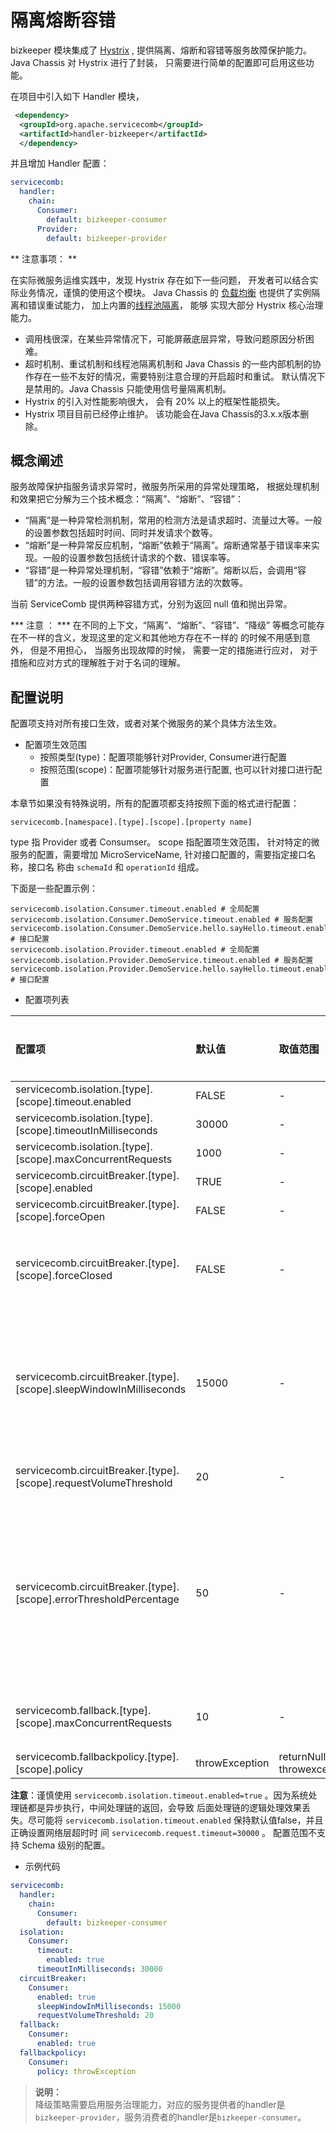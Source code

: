 # 隔离熔断容错

bizkeeper 模块集成了 [Hystrix](https://github.com/Netflix/Hystrix/wiki/Configuration) , 提供隔离、熔断和容错等服务故障保护能力。 Java
Chassis 对 Hystrix 进行了封装， 只需要进行简单的配置即可启用这些功能。 

在项目中引入如下 Handler 模块， 

```xml
 <dependency>
  <groupId>org.apache.servicecomb</groupId>
  <artifactId>handler-bizkeeper</artifactId>
  </dependency>
```

并且增加 Handler 配置：

```yaml
servicecomb:
  handler:
    chain:
      Consumer:
        default: bizkeeper-consumer
      Provider:
        default: bizkeeper-provider
```

** 注意事项： **

在实际微服务运维实践中，发现 Hystrix 存在如下一些问题， 开发者可以结合实际业务情况，谨慎的使用这个模块。 Java Chassis 的
[负载均衡](loadbalance.md) 也提供了实例隔离和错误重试能力， 加上内置的[线程池隔离](../build-provider/thread-pool.md)， 能够
实现大部分 Hystrix 核心治理能力。 

* 调用栈很深，在某些异常情况下，可能屏蔽底层异常，导致问题原因分析困难。
* 超时机制、重试机制和线程池隔离机制和 Java Chassis 的一些内部机制的协作存在一些不友好的情况，需要特别注意合理的开启超时和重试。 默认情况下是禁用的。Java Chassis 只能使用信号量隔离机制。
* Hystrix 的引入对性能影响很大， 会有 20% 以上的框架性能损失。    
* Hystrix 项目目前已经停止维护。 该功能会在Java Chassis的3.x.x版本删除。 

## 概念阐述

服务故障保护指服务请求异常时，微服务所采用的异常处理策略， 根据处理机制和效果把它分解为三个技术概念：“隔离”、“熔断”、“容错”：

* “隔离”是一种异常检测机制，常用的检测方法是请求超时、流量过大等。一般的设置参数包括超时时间、同时并发请求个数等。
* “熔断”是一种异常反应机制，“熔断”依赖于“隔离”。熔断通常基于错误率来实现。一般的设置参数包括统计请求的个数、错误率等。
* “容错”是一种异常处理机制，“容错”依赖于“熔断”。熔断以后，会调用“容错”的方法。一般的设置参数包括调用容错方法的次数等。

当前 ServiceComb 提供两种容错方式，分别为返回 null 值和抛出异常。

*** 注意 ： *** 在不同的上下文，“隔离”、“熔断”、“容错”、“降级” 等概念可能存在不一样的含义，发现这里的定义和其他地方存在不一样的
的时候不用感到意外， 但是不用担心， 当服务出现故障的时候， 需要一定的措施进行应对， 对于措施和应对方式的理解胜于对于名词的理解。

## 配置说明

配置项支持对所有接口生效，或者对某个微服务的某个具体方法生效。

* 配置项生效范围
    * 按照类型\(type\)：配置项能够针对Provider, Consumer进行配置
    * 按照范围\(scope\)：配置项能够针对服务进行配置, 也可以针对接口进行配置

本章节如果没有特殊说明，所有的配置项都支持按照下面的格式进行配置：

```
servicecomb.[namespace].[type].[scope].[property name]
```

type 指 Provider 或者 Consumser。 scope 指配置项生效范围， 针对特定的微服务的配置，需要增加 MicroServiceName, 针对接口配置的，需要指定接口名称，接口名
称由 `schemaId` 和 `operationId` 组成。

下面是一些配置示例：

```
servicecomb.isolation.Consumer.timeout.enabled # 全局配置
servicecomb.isolation.Consumer.DemoService.timeout.enabled # 服务配置
servicecomb.isolation.Consumer.DemoService.hello.sayHello.timeout.enabled # 接口配置
servicecomb.isolation.Provider.timeout.enabled # 全局配置
servicecomb.isolation.Provider.DemoService.timeout.enabled # 服务配置
servicecomb.isolation.Provider.DemoService.hello.sayHello.timeout.enabled # 接口配置
```

* 配置项列表

| 配置项 | 默认值 | 取值范围 | 是否必选 | 含义 | 注意 |
| :--- | :--- | :--- | :--- | :--- | :--- |
| servicecomb.isolation.[type].[scope].timeout.enabled | FALSE | - | 否 | 是否启用超时检测 |  |
| servicecomb.isolation.[type].[scope].timeoutInMilliseconds | 30000 | - | 否 | 超时时间阈值 |  |
| servicecomb.isolation.[type].[scope].maxConcurrentRequests | 1000 | - | 否 | 最大并发数阈值 |  |
| servicecomb.circuitBreaker.[type].[scope].enabled | TRUE | - | 否 | 是否启用熔断措施 |  |
| servicecomb.circuitBreaker.[type].[scope].forceOpen | FALSE | - | 否 | 不管失败次数，都进行熔断 |  |
| servicecomb.circuitBreaker.[type].[scope].forceClosed | FALSE | - | 否 | 任何时候都不熔断 | 当与forceOpen同时配置时，forceOpen优先。 |
| servicecomb.circuitBreaker.[type].[scope].sleepWindowInMilliseconds | 15000 | - | 否 | 熔断后，多长时间恢复 | 恢复后，会重新计算失败情况。注意：如果恢复后的调用立即失败，那么会立即重新进入熔断。 |
| servicecomb.circuitBreaker.[type].[scope].requestVolumeThreshold | 20 | - | 否 | 10s内请求数需要大于等于这个参数值，才开始计算错误率和判断是否进行熔断。 |  |
| servicecomb.circuitBreaker.[type].[scope].errorThresholdPercentage | 50 | - | 否 | 错误率阈值，达到阈值则触发熔断 | 由于10秒还会被划分为10个1秒的统计周期，经过1s中后才会开始计算错误率，因此从调用开始至少经过1s，才会发生熔断。 |
| servicecomb.fallback.[type].[scope].maxConcurrentRequests | 10 | - | 否 | 并发调用容错处理措施（servicecomb.fallbackpolicy.policy）的请求数，超过这个值则不再调用处理措施，直接返回异常 |  |
| servicecomb.fallbackpolicy.[type].[scope].policy | throwException | returnNull \| throwexception | 否 | 出错后的处理策略 |  |

**注意**：谨慎使用 `servicecomb.isolation.timeout.enabled=true` 。因为系统处理链都是异步执行，中间处理链的返回，会导致
后面处理链的逻辑处理效果丢失。尽可能将 `servicecomb.isolation.timeout.enabled` 保持默认值false，并且正确设置网络层超时时
间 `servicecomb.request.timeout=30000` 。 配置范围不支持 Schema 级别的配置。


* 示例代码

```yaml
servicecomb:
  handler:
    chain:
      Consumer:
        default: bizkeeper-consumer
  isolation:
    Consumer:
      timeout:
        enabled: true
      timeoutInMilliseconds: 30000
  circuitBreaker:
    Consumer:
      enabled: true
      sleepWindowInMilliseconds: 15000
      requestVolumeThreshold: 20
  fallback:
    Consumer:
      enabled: true
  fallbackpolicy:
    Consumer:
      policy: throwException
```

> **说明：**  
> 降级策略需要启用服务治理能力，对应的服务提供者的handler是`bizkeeper-provider`，服务消费者的handler是`bizkeeper-consumer`。



